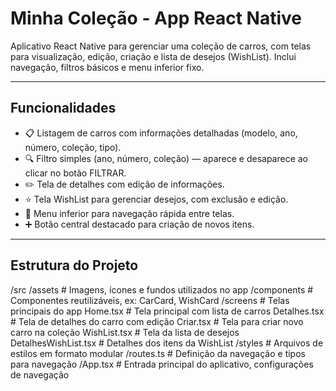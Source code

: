 # Minha Coleção - App React Native

Aplicativo React Native para gerenciar uma coleção de carros, com telas para visualização, edição, criação e lista de desejos (WishList). Inclui navegação, filtros básicos e menu inferior fixo.

---

## Funcionalidades

- 📋 Listagem de carros com informações detalhadas (modelo, ano, número, coleção, tipo).
- 🔍 Filtro simples (ano, número, coleção) — aparece e desaparece ao clicar no botão FILTRAR.
- ✏️ Tela de detalhes com edição de informações.
- ⭐ Tela WishList para gerenciar desejos, com exclusão e edição.
- 📱 Menu inferior para navegação rápida entre telas.
- ➕ Botão central destacado para criação de novos itens.

---

## Estrutura do Projeto

/src
/assets # Imagens, ícones e fundos utilizados no app
/components # Componentes reutilizáveis, ex: CarCard, WishCard
/screens # Telas principais do app
Home.tsx # Tela principal com lista de carros
Detalhes.tsx # Tela de detalhes do carro com edição
Criar.tsx # Tela para criar novo carro na coleção
WishList.tsx # Tela da lista de desejos
DetalhesWishList.tsx # Detalhes dos itens da WishList
/styles # Arquivos de estilos em formato modular
/routes.ts # Definição da navegação e tipos para navegação
/App.tsx # Entrada principal do aplicativo, configurações de navegação
